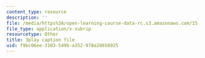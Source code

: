 ```yaml
---
content_type: resource
description: ''
file: /media/https%3A/open-learning-course-data-rc.s3.amazonaws.com/15-071-the-analytics-edge-spring-2017/f9bc06ee3103549ba352978a28656925_jcvxkX2V-SM.vtt
file_type: application/x-subrip
resourcetype: Other
title: 3play caption file
uid: f9bc06ee-3103-549b-a352-978a28656925
---
```

